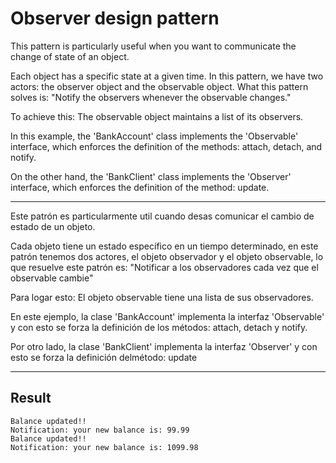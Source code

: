 # Observer design pattern

This pattern is particularly useful when you want to communicate the change of state of an object.

Each object has a specific state at a given time. In this pattern, we have two actors: the observer object and the observable object. What this pattern solves is: "Notify the observers whenever the observable changes."

To achieve this: The observable object maintains a list of its observers.

In this example, the 'BankAccount' class implements the 'Observable' interface, which enforces the definition of the methods: attach, detach, and notify.

On the other hand, the 'BankClient' class implements the 'Observer' interface, which enforces the definition of the method: update.

---

Este patrón es particularmente util cuando desas comunicar el cambio de estado de un objeto.

Cada objeto tiene un estado específico en un tiempo determinado, en este patrón tenemos dos actores, el objeto observador y el objeto observable, lo que resuelve este patrón es: "Notificar a los observadores cada vez que el observable cambie"

Para logar esto: El objeto observable tiene una lista de sus observadores.

En este ejemplo, la clase 'BankAccount' implementa la interfaz 'Observable' y con esto se forza la definición de los métodos: attach, detach y notify.

Por otro lado, la clase 'BankClient' implementa la interfaz 'Observer' y con esto se forza la definición delmétodo: update

---

## Result

```
Balance updated!!
Notification: your new balance is: 99.99
Balance updated!!
Notification: your new balance is: 1099.98
```
